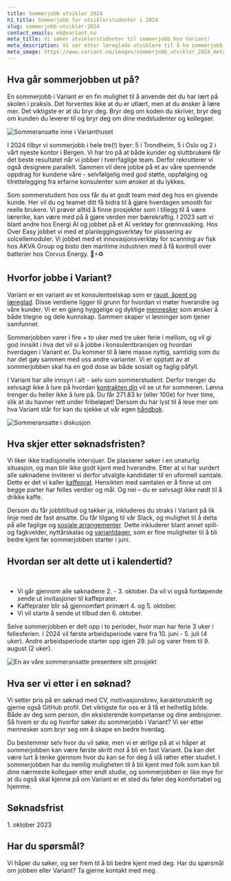 ```yaml
---
title: Sommerjobb utvikler 2024
h1_title: Sommerjobb for utviklerstudenter i 2024
slug: sommerjobb-utvikler-2024
contact_emails: mk@variant.no
meta_title: Vi søker utviklerstudenter til sommerjobb hos Variant!
meta_description: Vi ser etter læreglade utviklere til å ha sommerjobb hos oss i 2024.
meta_image: https://www.variant.no/images/sommerjobb_utvikler_2024_meta.png
---
```


## Hva går sommerjobben ut på?

En sommerjobb i Variant er en fin mulighet til å anvende det du har lært på skolen i praksis. Det forventes ikke at du er utlært, men at du ønsker å lære mer. Det viktigste er at du bryr deg. Bryr deg om koden du skriver, bryr deg om kunden du leverer til og bryr deg om dine medstudenter og kollegaer.

<div class="right">

![Sommeransatte inne i Varianthuset](/work_images/sommerjobbere_innenfor_variant_2022.png)

</div>

I 2024 tilbyr vi sommerjobb i hele tre(!) byer: 5 i Trondheim, 5 i Oslo og 2 i vårt nyeste kontor i Bergen.
Vi har tro på at både kunder og sluttbrukere får det beste resultatet når vi jobber i tverrfaglige team. Derfor rekrutterer vi også designere parallelt. Sammen vil dere jobbe på et av våre spennende oppdrag for kundene våre - selvfølgelig med god støtte, oppfølging og tilrettelegging fra erfarne konsulenter som ønsker at du lykkes.

Som sommerstudent hos oss får du et godt team med deg hos en givende kunde. Her vil du og teamet ditt få bidra til å gjøre hverdagen smooth for reelle brukere. Vi prøver alltid å finne prosjekter som i tillegg til å være lærerike, kan være med på å gjøre verden mer bærekraftig. I 2023 satt vi blant andre hos Energi AI og jobbet på et AI verktøy for grønnvasking. Hos Over Easy jobbet vi med et planleggingsverktøy for plassering av solcellemoduler. Vi jobbet med et innovasjonsverktøy for scanning av fisk hos AKVA Group og bisto den maritime industrien med å få kontroll over batterier hos Corvus Energy. 🌱⚡♻️

## Hvorfor jobbe i Variant?

Variant er en variant av et konsulentselskap som er [raust, åpent og læreglad](https://handbook.variant.no/handbook#form%C3%A5l-og-verdier). Disse verdiene ligger til grunn for hvordan vi møter hverandre og våre kunder. Vi er en gjeng hyggelige og dyktige [mennesker](https://www.variant.no/ansatte) som ønsker å både tilegne og dele kunnskap. Sammen skaper vi løsninger som tjener samfunnet.

Sommerjobben varer i fire + to uker med tre uker ferie i mellom, og vil gi god innsikt i hva det vil si å jobbe i konsulentbransjen og hvordan hverdagen i Variant er. Du kommer til å lære masse nyttig, samtidig som du har det gøy sammen med oss andre varianter. Vi er opptatt av at sommerjobben skal ha en god dose av både sosialt og faglig påfyll.

I Variant har alle innsyn i alt - selv som sommerstudent. Derfor trenger du selvsagt ikke å lure på hvordan [kontrakten din](https://avtaler.variant.no/avtaler/ansettelse-sommerjobb.html) vil se ut for sommeren. Lønna trenger du heller ikke å lure på. Du får 271.83 kr (eller 100e) for hver time, slik at du havner rett under fribeløpet! Dersom du har lyst til å lese mer om hva Variant står for kan du sjekke ut vår egen [håndbok](https://handbook.variant.no/).

<div class="left">

![Sommeransatte i diskusjon](/work_images/sommerjobbere_diskusjon2_2022.png)

</div>

## Hva skjer etter søknadsfristen?

Vi liker ikke tradisjonelle intervjuer. De plasserer søker i en unaturlig situasjon, og man blir ikke godt kjent med hverandre. Etter at vi har vurdert alle søknadene inviterer vi derfor utvalgte kandidater til en uformell samtale. Dette er det vi kaller [kaffeprat](<https://handbook.variant.no/prosesser-ansatt#1.-Kaffeprat-(30-min)>). Hensikten med samtalen er å finne ut om begge parter har felles verdier og mål. Og nei – du er selvsagt ikke nødt til å drikke kaffe.

Dersom du får jobbtilbud og takker ja, inkluderes du straks i Variant på lik linje med de fast ansatte. Du får tilgang til vår Slack, og mulighet til å delta på alle faglige og [sosiale arrangementer](https://handbook.variant.no/#Sosialt). Dette inkluderer blant annet spill- og fagkvelder, nyttårskalas og [variantdager](https://handbook.variant.no/handbook#variantdag), som er fine muligheter til å bli bedre kjent før sommerjobben starter i juni.

## Hvordan ser alt dette ut i kalendertid?

</br>

- Vi går gjennom alle søknadene 2. - 3. oktober. Da vil vi også fortløpende sende ut invitasjoner til kaffeprater.
- Kaffeprater blir så gjennomført primært 4. og 5. oktober.
- Vi vil starte å sende ut tilbud den 6. oktober.

Selve sommerjobben er delt opp i to perioder, hvor man har ferie 3 uker i fellesferien.
I 2024 vil første arbeidsperiode være fra 10. juni - 5. juli (4 uker). Andre arbeidsperiode starter opp igjen 29. juli og varer frem til 9. august (2 uker).

<div class="right">

![En av våre sommeransatte presentere sitt prosjekt](/work_images/sommerjobbere_koder_2022.png)

</div>

## Hva ser vi etter i en søknad?

Vi setter pris på en søknad med CV, motivasjonsbrev, karakterutskrift og gjerne også GitHub profil. Det viktigste for oss er å få et helhetlig bilde. Både av deg som person, din eksisterende kompetanse og dine ambisjoner. Så hvem er du og hvorfor søker du sommerjobb i Variant? Vi ser etter mennesker som bryr seg om å skape en bedre hverdag.

Du bestemmer selv hvor du vil søke, men vi er ærlige på at vi håper at sommerjobben kan være første skritt mot å bli en fast Variant. Da kan det være lurt å tenke gjennom hvor du kan se for deg å slå røtter etter studiet. I sommerjobben har du nemlig muligheten til å bli kjent med folk som kan bli dine nærmeste kollegaer etter endt studie, og sommerjobben er like mye for at du også skal kjenne på om Variant er et sted du føler deg komfortabel og hjemme.

## Søknadsfrist

<p>
1. oktober 2023
</p>

## Har du spørsmål?

Vi håper du søker, og ser frem til å bli bedre kjent med deg. Har du spørsmål om jobben eller Variant? Ta gjerne kontakt med meg.
